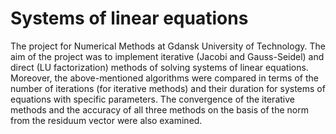 # Systems of linear equations

The project for Numerical Methods at Gdansk University of Technology. The aim of the project was to implement iterative (Jacobi and Gauss-Seidel) 
and direct (LU factorization) methods of solving systems of linear equations. Moreover, the above-mentioned algorithms were compared in terms of 
the number of iterations (for iterative methods) and their duration for systems of equations with specific parameters. The convergence of the iterative
methods and the accuracy of all three methods on the basis of the norm from the residuum vector were also examined.
